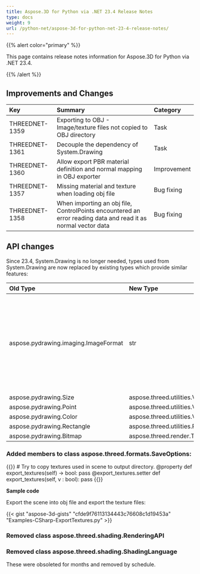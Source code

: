 ```yaml
---
title: Aspose.3D for Python via .NET 23.4 Release Notes
type: docs
weight: 9
url: /python-net/aspose-3d-for-python-net-23-4-release-notes/
---
```


{{% alert color="primary" %}}

This page contains release notes information for Aspose.3D for Python via .NET 23.4.

{{% /alert %}}
## **Improvements and Changes**

|**Key**|**Summary**|**Category**|
| :- | :- | :- |
| THREEDNET-1359 | Exporting to OBJ - Image/texture files not copied to OBJ directory  | Task |
| THREEDNET-1361 | Decouple the dependency of System.Drawing | Task |
| THREEDNET-1360 | Allow export PBR material definition and normal mapping in OBJ exporter | Improvement |
| THREEDNET-1357 | Missing material and texture when loading obj file | Bug fixing |
| THREEDNET-1358 | When importing an obj file, ControlPoints encountered an error reading data and read it as normal vector data | Bug fixing |


## API changes ##


Since 23.4, System.Drawing is no longer needed, types used from System.Drawing are now replaced by existing types which provide similar features:

| **Old Type** | **New Type**| **Description** |
| :- | :- | :- |
| aspose.pydrawing.imaging.ImageFormat | str | Uses image file extension name to represent image format, supported image formats are based on texture codec. |
| aspose.pydrawing.Size | aspose.threed.utilities.Vector2 |
| aspose.pydrawing.Point | aspose.threed.utilities.Vector2 |
| aspose.pydrawing.Color | aspose.threed.utilities.Vector3 |
| aspose.pydrawing.Rectangle | aspose.threed.utilities.Rect |
| aspose.pydrawing.Bitmap | aspose.threed.render.TextureData |



### Added members to class **aspose.threed.formats.SaveOptions**:

{{<highlight csharp>}}
    # Try to copy textures used in scene to output directory. 
    @property
    def export_textures(self) -> bool:
        pass
    @export_textures.setter
    def export_textures(self, v : bool):
        pass
{{</highlight>}}

**Sample code**

Export the scene into obj file and export the texture files:

{{< gist "aspose-3d-gists" "cfde9f76113134443c76608c1d19453a" "Examples-CSharp-ExportTextures.py" >}}

### Removed class **aspose.threed.shading.RenderingAPI**
### Removed class **aspose.threed.shading.ShadingLanguage**

These were obsoleted for months and removed by schedule.

